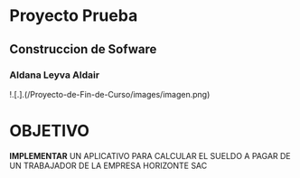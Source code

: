 # Proyecto Prueba
## Construccion de Sofware
### Aldana Leyva Aldair
!.[.].(/Proyecto-de-Fin-de-Curso/images/imagen.png)


# OBJETIVO
**IMPLEMENTAR** UN APLICATIVO PARA CALCULAR EL SUELDO A PAGAR
DE UN TRABAJADOR DE LA EMPRESA HORIZONTE SAC

